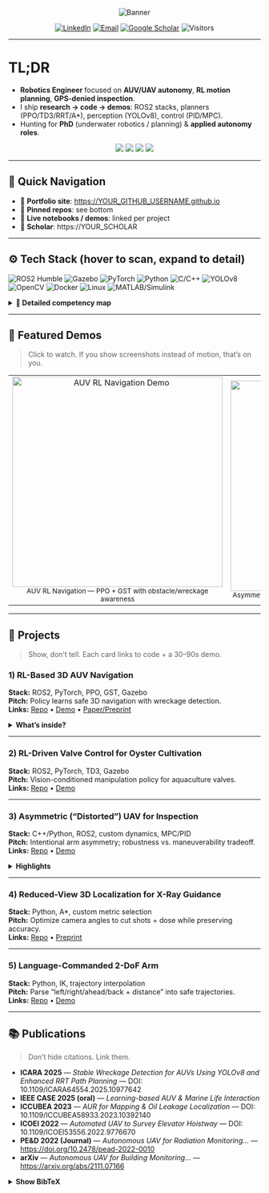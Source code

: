 <!-- Profile Banner (optional) -->
<p align="center">
  <img src="https://capsule-render.vercel.app/api?type=rect&height=100&text=Harshith%20Kumar%20Malkapuram%20Bheemesh%20Kumar&fontAlign=50&fontSize=28&desc=Robotics%20%7C%20Underwater%20AUVs%20%7C%20Aerial%20UAVs%20%7C%20RL%20%26%20Motion%20Planning&descAlign=50&color=0:0f172a,100:1f2937&fontColor=ffffff&descAlignY=70" alt="Banner"/>
</p>

<p align="center">
  <a href="https://YOUR_LINKEDIN"><img alt="LinkedIn" src="https://img.shields.io/badge/LinkedIn-0A66C2?logo=linkedin&logoColor=white"></a>
  <a href="mailto:harshithkmr773@gmail.com"><img alt="Email" src="https://img.shields.io/badge/Email-harshithkmr773%40gmail.com-8B5CF6"></a>
  <a href="https://YOUR_SCHOLAR"><img alt="Google Scholar" src="https://img.shields.io/badge/Google%20Scholar-4285F4?logo=googlescholar&logoColor=white"></a>
  <img alt="Visitors" src="https://komarev.com/ghpvc/?username=YOUR_GITHUB_USERNAME&style=flat&color=orange">
</p>

---

# TL;DR

- **Robotics Engineer** focused on **AUV/UAV autonomy**, **RL motion planning**, **GPS-denied inspection**.  
- I ship **research → code → demos**: ROS2 stacks, planners (PPO/TD3/RRT/A*), perception (YOLOv8), control (PID/MPC).  
- Hunting for **PhD** (underwater robotics / planning) & **applied autonomy roles**.

<p align="center">
  <a href="#-featured-demos" target="_self"><img src="https://img.shields.io/badge/Skip_to_Demos-111827?style=for-the-badge"></a>
  <a href="#-projects" target="_self"><img src="https://img.shields.io/badge/Projects-111827?style=for-the-badge"></a>
  <a href="#-publications" target="_self"><img src="https://img.shields.io/badge/Publications-111827?style=for-the-badge"></a>
  <a href="#-contact" target="_self"><img src="https://img.shields.io/badge/Contact-111827?style=for-the-badge"></a>
</p>

---

## 🧭 Quick Navigation

- 🔎 **Portfolio site**: https://YOUR_GITHUB_USERNAME.github.io  
- 📂 **Pinned repos**: see bottom  
- 🧪 **Live notebooks / demos**: linked per project  
- 📰 **Scholar**: https://YOUR_SCHOLAR  

---

## ⚙️ Tech Stack (hover to scan, expand to detail)

<p align="left">
  <img title="ROS2 Humble" src="https://img.shields.io/badge/ROS2-Humble-22314E?logo=ros&logoColor=white"/>
  <img title="Gazebo" src="https://img.shields.io/badge/Gazebo-Sim-FF6B6B"/>
  <img title="PyTorch" src="https://img.shields.io/badge/PyTorch-EE4C2C?logo=pytorch&logoColor=white"/>
  <img title="Python" src="https://img.shields.io/badge/Python-3776AB?logo=python&logoColor=white"/>
  <img title="C/C++" src="https://img.shields.io/badge/C/C%2B%2B-00599C?logo=c%2B%2B&logoColor=white"/>
  <img title="YOLOv8" src="https://img.shields.io/badge/YOLOv8-000000"/>
  <img title="OpenCV" src="https://img.shields.io/badge/OpenCV-5C3EE8?logo=opencv&logoColor=white"/>
  <img title="Docker" src="https://img.shields.io/badge/Docker-2496ED?logo=docker&logoColor=white"/>
  <img title="Linux" src="https://img.shields.io/badge/Linux-000000?logo=linux&logoColor=white"/>
  <img title="MATLAB/Simulink" src="https://img.shields.io/badge/MATLAB/Simulink-FF8C00"/>
</p>

<details>
  <summary><b>🧩 Detailed competency map</b></summary>

**Planning:** PPO, TD3, GAIL, RRT/Smooth-RRT, A*, trajectory optimization, differential flatness  
**Control:** PID, cascaded loops, gain scheduling, MPC (tracking & constraints)  
**Perception:** YOLOv8 detection, point-cloud basics, stereo/mono pipelines  
**Systems:** ROS2 nodes, DDS configs, TF trees, bagging, Gazebo worlds, CI on robot code  
**Comms/IO:** UART, I²C, SPI, CAN, Ethernet  
**Tooling:** Git, Docker, LaTeX, VSCode devcontainers
</details>

---

## 🎥 Featured Demos

> Click to watch. If you show screenshots instead of motion, that’s on you.

<table>
<tr>
<td align="center">
  <a href="https://LINK_TO_AUV_VIDEO">
    <img src="https://PLACEHOLDER_AUV_GIF" width="420" alt="AUV RL Navigation Demo">
  </a>
  <br/><sub>AUV RL Navigation — PPO + GST with obstacle/wreckage awareness</sub>
</td>
<td align="center">
  <a href="https://LINK_TO_UAV_VIDEO">
    <img src="https://PLACEHOLDER_UAV_GIF" width="420" alt="UAV Inspection in GPS-denied Space">
  </a>
  <br/><sub>Asymmetric UAV for GPS-denied inspection — planning + control</sub>
</td>
</tr>
</table>

---

## 🚀 Projects

> Show, don’t tell. Each card links to code + a 30–90s demo.

### 1) RL-Based 3D AUV Navigation
**Stack:** ROS2, PyTorch, PPO, GST, Gazebo  
**Pitch:** Policy learns safe 3D navigation with wreckage detection.  
**Links:** [Repo](https://github.com/YOUR_GITHUB_USERNAME/auv-rl-3d) • [Demo](https://LINK_TO_AUV_VIDEO) • [Paper/Preprint](https://LINK_TO_PDF)
<details>
  <summary><b>What’s inside?</b></summary>
  - Observation fusion (range, IMU, detections) → policy  
  - Reward shaping for stability, collision slack, valve proximity  
  - Domain randomization for currents + noise  
  - Eval: success rate, path smoothness, intervention count
</details>

---

### 2) RL-Driven Valve Control for Oyster Cultivation
**Stack:** ROS2, PyTorch, TD3, Gazebo  
**Pitch:** Vision-conditioned manipulation policy for aquaculture valves.  
**Links:** [Repo](https://github.com/YOUR_GITHUB_USERNAME/oyster-valve-rl) • [Demo](https://LINK_TO_VALVE_VIDEO)

---

### 3) Asymmetric (“Distorted”) UAV for Inspection
**Stack:** C++/Python, ROS2, custom dynamics, MPC/PID  
**Pitch:** Intentional arm asymmetry; robustness vs. maneuverability tradeoff.  
**Links:** [Repo](https://github.com/YOUR_GITHUB_USERNAME/distorted-uav) • [Demo](https://LINK_TO_UAV_VIDEO)

<details>
  <summary><b>Highlights</b></summary>
  - Model-ID and controller tuning for asymmetric inertia  
  - GPS-denied stabilization; wall-proximity disturbance tests  
  - Safety monitors + failsafes
</details>

---

### 4) Reduced-View 3D Localization for X-Ray Guidance
**Stack:** Python, A*, custom metric selection  
**Pitch:** Optimize camera angles to cut shots + dose while preserving accuracy.  
**Links:** [Repo](https://github.com/YOUR_GITHUB_USERNAME/xray-angle-a-star) • [Preprint](https://LINK_TO_PDF)

---

### 5) Language-Commanded 2-DoF Arm
**Stack:** Python, IK, trajectory interpolation  
**Pitch:** Parse “left/right/ahead/back + distance” into safe trajectories.  
**Links:** [Repo](https://github.com/YOUR_GITHUB_USERNAME/lang-to-motion) • [Demo](https://LINK_TO_ARM_VIDEO)

---

## 📚 Publications

> Don’t hide citations. Link them.

- **ICARA 2025** — *Stable Wreckage Detection for AUVs Using YOLOv8 and Enhanced RRT Path Planning* — DOI: 10.1109/ICARA64554.2025.10977642  
- **IEEE CASE 2025 (oral)** — *Learning-based AUV & Marine Life Interaction*  
- **ICCUBEA 2023** — *AUR for Mapping & Oil Leakage Localization* — DOI: 10.1109/ICCUBEA58933.2023.10392140  
- **ICOEI 2022** — *Automated UAV to Survey Elevator Hoistway* — DOI: 10.1109/ICOEI53556.2022.9776670  
- **PE&D 2022 (Journal)** — *Autonomous UAV for Radiation Monitoring…* — https://doi.org/10.2478/pead-2022-0010  
- **arXiv** — *Autonomous UAV for Building Monitoring…* — https://arxiv.org/abs/2111.07166

<details>
  <summary><b>Show BibTeX</b></summary>

```bibtex
@inproceedings{yourkey2025icara,
  title={Stable Wreckage Detection for AUVs Using YOLOv8 and Enhanced RRT Path Planning},
  booktitle={ICARA},
  year={2025},
  doi={10.1109/ICARA64554.2025.10977642}
}
